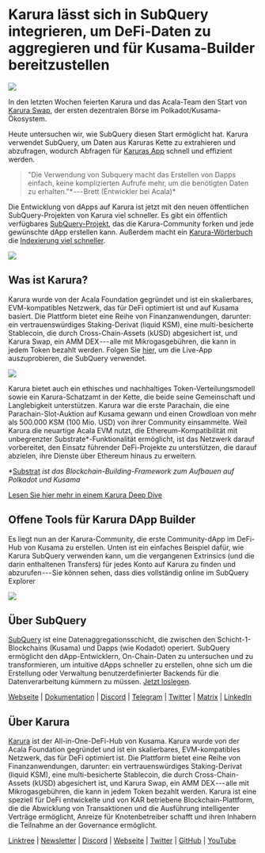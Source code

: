 # Karura lässt sich in SubQuery integrieren, um DeFi-Daten zu aggregieren und für Kusama-Builder bereitzustellen

![](https://cdn-images-1.medium.com/max/1600/0*EBj5be1webNUchfi)

In den letzten Wochen feierten Karura und das Acala-Team den Start von [Karura Swap](https://apps.karura.network/), der ersten dezentralen Börse im Polkadot/Kusama-Ökosystem.

Heute untersuchen wir, wie SubQuery diesen Start ermöglicht hat. Karura verwendet SubQuery, um Daten aus Karuras Kette zu extrahieren und abzufragen, wodurch Abfragen für [Karuras App](https://apps.karura.network/) schnell und effizient werden.

> "Die Verwendung von Subquery macht das Erstellen von Dapps einfach, keine komplizierten Aufrufe mehr, um die benötigten Daten zu erhalten."* --- Brett (Entwickler bei Acala)*

Die Entwicklung von dApps auf Karura ist jetzt mit den neuen öffentlichen SubQuery-Projekten von Karura viel schneller. Es gibt ein öffentlich verfügbares [SubQuery-Projekt](https://explorer.subquery.network/subquery/AcalaNetwork/karura), das die Karura-Community forken und jede gewünschte dApp erstellen kann. Außerdem macht ein [Karura-Wörterbuch](https://explorer.subquery.network/subquery/AcalaNetwork/karura-dictionary) die [Indexierung viel schneller](https://subquery.medium.com/subquerys-just-got-a-lot-faster-with-the-dictionary-8a7a1447574).

![](https://cdn-images-1.medium.com/max/1600/1*vvI_pI93mhe4kzSNQ2yMoQ.png)

## Was ist Karura?

Karura wurde von der Acala Foundation gegründet und ist ein skalierbares, EVM-kompatibles Netzwerk, das für DeFi optimiert ist und auf Kusama basiert. Die Plattform bietet eine Reihe von Finanzanwendungen, darunter: ein vertrauenswürdiges Staking-Derivat (liquid KSM), eine multi-besicherte Stablecoin, die durch Cross-Chain-Assets (kUSD) abgesichert ist, und Karura Swap, ein AMM DEX --- alle mit Mikrogasgebühren, die kann in jedem Token bezahlt werden. Folgen Sie [hier](http://apps.karura.network), um die Live-App auszuprobieren, die SubQuery verwendet.

![](https://cdn-images-1.medium.com/max/1600/0*g174RcFJwJcw2ITS)

Karura bietet auch ein ethisches und nachhaltiges Token-Verteilungsmodell sowie ein Karura-Schatzamt in der Kette, die beide seine Gemeinschaft und Langlebigkeit unterstützen. Karura war die erste Parachain, die eine Parachain-Slot-Auktion auf Kusama gewann und einen Crowdloan von mehr als 500.000 KSM (100 Mio. USD) von ihrer Community einsammelte. Weil Karura die neuartige Acala EVM nutzt, die Ethereum-Kompatibilität mit unbegrenzter Substrate*-Funktionalität ermöglicht, ist das Netzwerk darauf vorbereitet, den Einsatz führender DeFi-Projekte zu unterstützen, die darauf abzielen, ihre Dienste über Ethereum hinaus zu erweitern.

*[Substrat](http://substrate.dev/) *ist das Blockchain-Building-Framework zum Aufbauen auf Polkadot und Kusama*

[Lesen Sie hier mehr in einem Karura Deep Dive](https://medium.com/acalanetwork/countdown-to-karura-a-deep-dive-on-the-defi-hub-of-kusama-410066fc1e1f)

## Offene Tools für Karura DApp Builder

Es liegt nun an der Karura-Community, die erste Community-dApp im DeFi-Hub von Kusama zu erstellen. Unten ist ein einfaches Beispiel dafür, wie Karura SubQuery verwenden kann, um die vergangenen Extrinsics (und die darin enthaltenen Transfers) für jedes Konto auf Karura zu finden und abzurufen --- Sie können sehen, dass dies vollständig online im SubQuery Explorer

![](https://cdn-images-1.medium.com/max/1600/0*t6stH0LeQC8M5fSp)



## Über SubQuery

[SubQuery](https://subquery.network/) ist eine Datenaggregationsschicht, die zwischen den Schicht-1-Blockchains (Kusama) und Dapps (wie Kodadot) operiert. SubQuery ermöglicht den dApp-Entwicklern, On-Chain-Daten zu untersuchen und zu transformieren, um intuitive dApps schneller zu erstellen, ohne sich um die Erstellung oder Verwaltung benutzerdefinierter Backends für die Datenverarbeitung kümmern zu müssen. [Jetzt loslegen](https://doc.subquery.network/).

[Webseite](https://subquery.network/) | [Dokumentation](https://doc.subquery.network/) | [Discord](https://discord.com/invite/78zg8aBSMG) | [Telegram](https://t.me/subquerynetwork) | [Twitter](https://twitter.com/subquerynetwork) | [Matrix](https://matrix.to/#/#subquery:matrix.org) | [LinkedIn](https://www.linkedin.com/company/subquery)



## Über Karura

[Karura](http://acala.network/karura) ist der All-in-One-DeFi-Hub von Kusama. Karura wurde von der Acala Foundation gegründet und ist ein skalierbares, EVM-kompatibles Netzwerk, das für DeFi optimiert ist. Die Plattform bietet eine Reihe von Finanzanwendungen, darunter: ein vertrauenswürdiges Staking-Derivat (liquid KSM), eine multi-besicherte Stablecoin, die durch Cross-Chain-Assets (kUSD) abgesichert ist, und Karura Swap, ein AMM DEX --- alle mit Mikrogasgebühren, die kann in jedem Token bezahlt werden. Karura ist eine speziell für DeFi entwickelte und von KAR betriebene Blockchain-Plattform, die die Abwicklung von Transaktionen und die Ausführung intelligenter Verträge ermöglicht, Anreize für Knotenbetreiber schafft und ihren Inhabern die Teilnahme an der Governance ermöglicht.

[Linktree](http://linktr.ee/karuranetwork) | [Newsletter](https://share.hsforms.com/1X9RxkXk-R62I0VNbATaDXw4h8qc) | [Discord](https://discord.gg/vdbFVCH) | [Webseite](http://acala.network/karura) | [Twitter](https://twitter.com/KaruraNetwork) | [GitHub](https://github.com/AcalaNetwork/Acala) | [YouTube](http://youtube.com/c/acalanetwork)